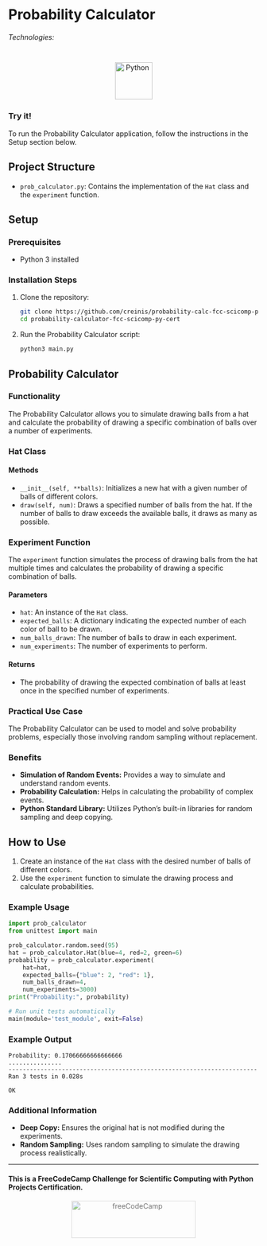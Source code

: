 # Probability Calculator

###### Technologies:
<p align="center">
<img src="https://img.icons8.com/color/75/000000/python.png" width="75" height="75" alt="Python" style="margin: 10px 15px 0 15px;" />
</p>

### Try it!

To run the Probability Calculator application, follow the instructions in the Setup section below.

## Project Structure

- `prob_calculator.py`: Contains the implementation of the `Hat` class and the `experiment` function.

## Setup

### Prerequisites

- Python 3 installed

### Installation Steps

1. Clone the repository:
   ```bash
   git clone https://github.com/creinis/probability-calc-fcc-scicomp-py-cert.git
   cd probability-calculator-fcc-scicomp-py-cert
   ```

2. Run the Probability Calculator script:
   ```bash
   python3 main.py
   ```

## Probability Calculator

### Functionality

The Probability Calculator allows you to simulate drawing balls from a hat and calculate the probability of drawing a specific combination of balls over a number of experiments.

### Hat Class

#### Methods

- `__init__(self, **balls)`: Initializes a new hat with a given number of balls of different colors.
- `draw(self, num)`: Draws a specified number of balls from the hat. If the number of balls to draw exceeds the available balls, it draws as many as possible.

### Experiment Function

The `experiment` function simulates the process of drawing balls from the hat multiple times and calculates the probability of drawing a specific combination of balls.

#### Parameters

- `hat`: An instance of the `Hat` class.
- `expected_balls`: A dictionary indicating the expected number of each color of ball to be drawn.
- `num_balls_drawn`: The number of balls to draw in each experiment.
- `num_experiments`: The number of experiments to perform.

#### Returns

- The probability of drawing the expected combination of balls at least once in the specified number of experiments.

### Practical Use Case

The Probability Calculator can be used to model and solve probability problems, especially those involving random sampling without replacement.

### Benefits

- **Simulation of Random Events:** Provides a way to simulate and understand random events.
- **Probability Calculation:** Helps in calculating the probability of complex events.
- **Python Standard Library:** Utilizes Python’s built-in libraries for random sampling and deep copying.

## How to Use

1. Create an instance of the `Hat` class with the desired number of balls of different colors.
2. Use the `experiment` function to simulate the drawing process and calculate probabilities.

### Example Usage

```python
import prob_calculator
from unittest import main

prob_calculator.random.seed(95)
hat = prob_calculator.Hat(blue=4, red=2, green=6)
probability = prob_calculator.experiment(
    hat=hat,
    expected_balls={"blue": 2, "red": 1},
    num_balls_drawn=4,
    num_experiments=3000)
print("Probability:", probability)

# Run unit tests automatically
main(module='test_module', exit=False)
```

### Example Output

```plaintext
Probability: 0.17066666666666666
...............
----------------------------------------------------------------------
Ran 3 tests in 0.028s

OK
```

### Additional Information

- **Deep Copy:** Ensures the original hat is not modified during the experiments.
- **Random Sampling:** Uses random sampling to simulate the drawing process realistically.

---
#### This is a FreeCodeCamp Challenge for Scientific Computing with Python Projects Certification.
<p align="center">
<img src="https://cdn.freecodecamp.org/platform/universal/fcc_primary.svg" width="250" height="75" alt="freeCodeCamp" style="margin: 0 15px; opacity: 0.6" />
</p>
